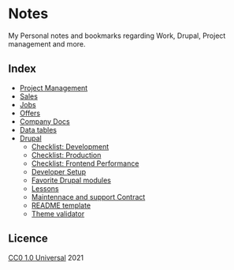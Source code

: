 # Notes
My Personal notes and bookmarks regarding Work, Drupal, Project management and more.


## Index
- [Project Management](pm.md)
- [Sales](sales.md)
- [Jobs](jobs.md)
- [Offers](offers.md)
- [Company Docs](docs.md)
- [Data tables](data.md)
- [Drupal](drupal)
  - [Checklist: Development](drupal/checklist-development.md)
  - [Checklist: Production](drupal/checklist-production.md)
  - [Checklist: Frontend Performance](drupal/checklist-frontend-performance.md)
  - [Developer Setup](drupal/developer-setup.md)
  - [Favorite Drupal modules](drupal/favorites.md)
  - [Lessons](drupal/lessons.md)
  - [Maintennace and support Contract](drupal/contract.md)
  - [README template](drupal/readme-template.md)
  - [Theme validator](drupal/theme-validator.md)

## Licence
[CC0 1.0 Universal](LICENSE) 2021
